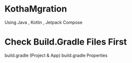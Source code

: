 # KothaMgration
Using Java , Kotlin , Jetpack Compose 

# Check Build.Gradle Files First 
build.gradle (Project & App)
build.gradle Properties 
